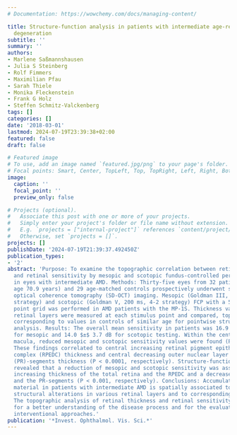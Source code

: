```yaml
---
# Documentation: https://wowchemy.com/docs/managing-content/

title: Structure-function analysis in patients with intermediate age-related macular
  degeneration
subtitle: ''
summary: ''
authors:
- Marlene Saßmannshausen
- Julia S Steinberg
- Rolf Fimmers
- Maximilian Pfau
- Sarah Thiele
- Monika Fleckenstein
- Frank G Holz
- Steffen Schmitz-Valckenberg
tags: []
categories: []
date: '2018-03-01'
lastmod: 2024-07-19T23:39:38+02:00
featured: false
draft: false

# Featured image
# To use, add an image named `featured.jpg/png` to your page's folder.
# Focal points: Smart, Center, TopLeft, Top, TopRight, Left, Right, BottomLeft, Bottom, BottomRight.
image:
  caption: ''
  focal_point: ''
  preview_only: false

# Projects (optional).
#   Associate this post with one or more of your projects.
#   Simply enter your project's folder or file name without extension.
#   E.g. `projects = ["internal-project"]` references `content/project/deep-learning/index.md`.
#   Otherwise, set `projects = []`.
projects: []
publishDate: '2024-07-19T21:39:37.492450Z'
publication_types:
- '2'
abstract: 'Purpose: To examine the topographic correlation between retinal morphology
  and retinal sensitivity by mesopic and scotopic fundus-controlled perimetry (FCP)
  in eyes with intermediate AMD. Methods: Thirty-five eyes from 32 patients (mean
  age 70.9 years) and 29 age-matched controls prospectively underwent spectral-domain
  optical coherence tomography (SD-OCT) imaging. Mesopic (Goldman III, 200 ms, 4-2
  strategy) and scotopic (Goldman V, 200 ms, 4-2 strategy) FCP with a 56-stimulus
  point grid was performed in AMD patients with the MP-1S. Thickness values of different
  retinal layers were measured at each stimulus point and compared, topographically
  corresponding to values in controls of similar age for pointwise structural-functional
  analysis. Results: The overall mean sensitivity in patients was 16.9 $±$ 3.0 dB
  for mesopic and 14.0 $±$ 3.7 dB for scotopic testing. Within the central 4° of the
  macula, reduced mesopic and scotopic sensitivity values were found (P < 0.0001).
  These findings correlated to central increasing retinal pigment epithelium-drusen
  complex (RPEDC) thickness and central decreasing outer nuclear layer (ONL) and photoreceptor
  (PR)-segments thickness (P < 0.0001, respectively). Structure-function correlations
  revealed that a reduction of mesopic and scotopic sensitivity was associated with
  increasing thickness of the total retina and the RPEDC and a decrease of the ONL
  and the PR-segments (P < 0.001, respectively). Conclusions: Accumulation of sub-RPE
  material in patients with intermediate AMD is spatially associated to quantifiable
  structural alterations in various retinal layers and to corresponding retinal dysfunction.
  The topographic analysis of retinal thickness and retinal sensitivity will be helpful
  for a better understanding of the disease process and for the evaluation of new
  interventional approaches.'
publication: '*Invest. Ophthalmol. Vis. Sci.*'
---
```

